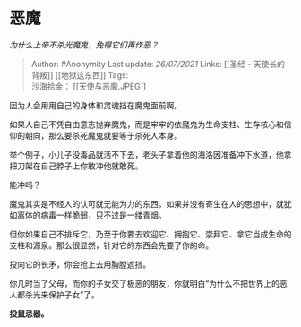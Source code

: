 # 恶魔
*为什么上帝不杀光魔鬼，免得它们再作恶？*

> Author: #Anonymity 
Last update: *26/07/2021* 
Links: [[圣经 - 天使长的背叛]] [[地狱这东西]] 
Tags:  
沙海拾金： [[天使与恶魔.JPEG]] 

因为人会用用自己的身体和灵魂挡在魔鬼面前啊。

如果人自己不凭自由意志抛弃魔鬼，而是牢牢的依魔鬼为生命支柱、生存核心和信仰的朝向，那么要杀死魔鬼就要等于杀死人本身。

举个例子，小儿子没毒品就活不下去，老头子拿着他的海洛因准备冲下水道，他拿把刀架在自己脖子上你敢冲他就敢死。

能冲吗？

魔鬼其实是不经人的认可就无能为力的东西。如果并没有寄生在人的思想中，就犹如离体的病毒一样脆弱，只不过是一缕青烟。

但你如果自己不排斥它，乃至于你要去欢迎它、拥抱它、崇拜它、拿它当成生命的支柱和源泉。那么很显然，针对它的东西会先要了你的命。

投向它的长矛，你会抢上去用胸膛遮挡。

你几时当了父母，而你的子女交了极恶的朋友，你就明白“为什么不把世界上的恶人都杀光来保护子女”了。

**投鼠忌器。**

